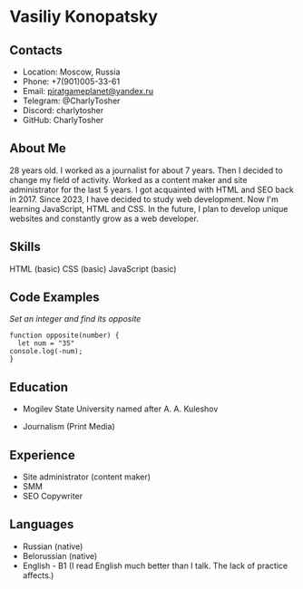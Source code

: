 # Vasiliy Konopatsky

## Contacts

* Location: Moscow, Russia
* Phone: +7(901)005-33-61
* Email: piratgameplanet@yandex.ru
* Telegram: @CharlyTosher
* Discord: charlytosher
* GitHub: CharlyTosher

## About Me

28 years old. I worked as a journalist for about 7 years. Then I decided to change my field of activity. Worked as a content maker and site administrator for the last 5 years. I got acquainted with HTML and SEO back in 2017. Since 2023, I have decided to study web development. Now I'm learning JavaScript, HTML and CSS. In the future, I plan to develop unique websites and constantly grow as a web developer.

## Skills
HTML (basic)
CSS (basic)
JavaScript (basic)

## Code Examples

*Set an integer and find its opposite*
```
function opposite(number) {
  let num = "35"
console.log(-num);
}
```

## Education

* Mogilev State University named after A. A. Kuleshov
+ Journalism (Print Media)

## Experience

* Site administrator (content maker)
* SMM
* SEO Copywriter

## Languages
* Russian (native)
* Belorussian (native)
* English - B1 (I read English much better than I talk. The lack of practice affects.)

